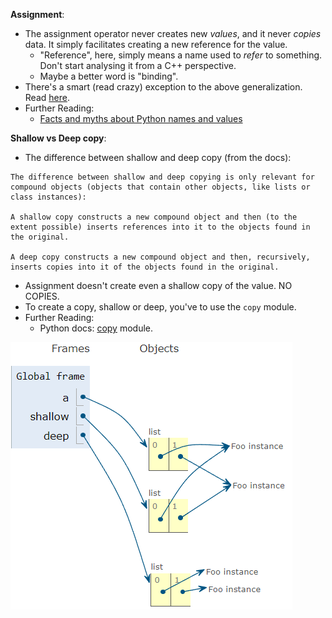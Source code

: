 **Assignment**:
      
* The assignment operator never creates new *values*, and it never *copies* data. It simply facilitates creating a new reference for the value.
    * "Reference", here, simply means a name used to *refer* to something. Don't start analysing it from a C++ perspective.
    * Maybe a better word is "binding".
* There's a smart (read crazy) exception to the above generalization. Read [here](https://gist.github.com/jamalex/5997735).
* Further Reading:
    * [Facts and myths about Python names and values](https://nedbatchelder.com/text/names.html)

**Shallow vs Deep copy**:
* The difference between shallow and deep copy (from the docs):
```
The difference between shallow and deep copying is only relevant for compound objects (objects that contain other objects, like lists or class instances):

A shallow copy constructs a new compound object and then (to the extent possible) inserts references into it to the objects found in the original.

A deep copy constructs a new compound object and then, recursively, inserts copies into it of the objects found in the original.
```
* Assignment doesn't create even a shallow copy of the value. NO COPIES.
* To create a copy, shallow or deep, you've to use the `copy` module.
* Further Reading:
    * Python docs: [copy](https://docs.python.org/3/library/copy.html) module.

![An Illustration of Shallow copy and Deep copy](ShallowCopy_vs_DeepCopy.png)

